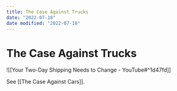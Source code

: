 ```yaml
---
title: The Case Against Trucks
date: "2022-07-18"
date modified: "2022-07-18"
---
```


# The Case Against Trucks
![[Your Two-Day Shipping Needs to Change - YouTube#^1d47fd]]

See [[The Case Against Cars]].
